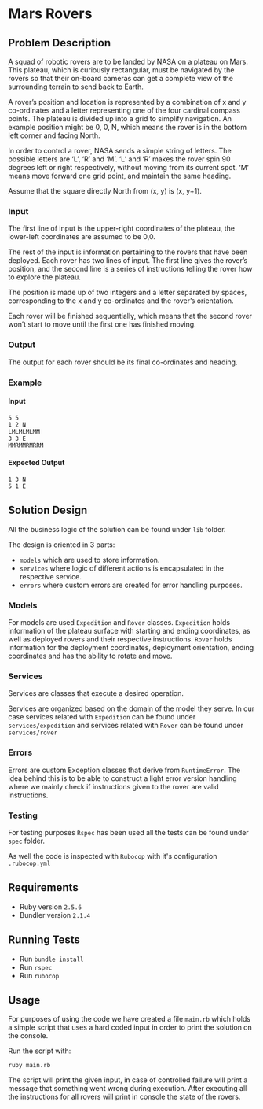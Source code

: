 # Mars Rovers
## Problem Description
A squad of robotic rovers are to be landed by NASA on a plateau on Mars. This plateau, which is curiously rectangular, must be navigated by the rovers so that their on-board cameras can get a complete view of the surrounding terrain to send back to Earth.

A rover’s position and location is represented by a combination of x and y co-ordinates and a letter representing one of the four cardinal compass points. The plateau is divided up into a grid to simplify navigation. An example position might be 0, 0, N, which means the rover is in the bottom left corner and facing North.

In order to control a rover, NASA sends a simple string of letters. The possible letters are ‘L’, ‘R’ and ‘M’. ‘L’ and ‘R’ makes the rover spin 90 degrees left or right respectively, without moving from its current spot. ‘M’ means move forward one grid point, and maintain the same heading.

Assume that the square directly North from (x, y) is (x, y+1).

### Input
The first line of input is the upper-right coordinates of the plateau, the lower-left coordinates are assumed to be 0,0.

The rest of the input is information pertaining to the rovers that have been deployed. Each rover has two lines of input. The first line gives the rover’s position, and the second line is a series of instructions telling the rover how to explore the plateau.

The position is made up of two integers and a letter separated by spaces, corresponding to the x and y co-ordinates and the rover’s orientation.

Each rover will be finished sequentially, which means that the second rover won’t start to move until the first one has finished moving.

### Output
The output for each rover should be its final co-ordinates and heading.

### Example

#### Input
```
5 5
1 2 N
LMLMLMLMM
3 3 E
MMRMMRMRRM
```

#### Expected Output
```
1 3 N
5 1 E
```  
## Solution Design
All the business logic of the solution can be found under `lib` folder. 

The design is oriented in 3 parts:
 * `models` which are used to store information.
 * `services` where logic of different actions is encapsulated in the respective service.
 * `errors` where custom errors are created for error handling purposes.
### Models
For models are used `Expedition` and `Rover` classes. `Expedition` holds information of the plateau surface with starting and ending coordinates, as well as deployed rovers and their respective instructions. `Rover` holds information for the deployment coordinates, deployment orientation, ending coordinates and has the ability to rotate and move.
### Services
Services are classes that execute a desired operation. 

Services are organized based on the domain of the model they serve. In our case services related with `Expedition` can be found under `services/expedition` and services related with `Rover` can be found under `services/rover`
### Errors
Errors are custom Exception classes that derive from `RuntimeError`. The idea behind this is to be able to construct a light error version handling where we mainly check if instructions given to the rover are valid instructions. 
### Testing
For testing purposes `Rspec` has been used all the tests can be found under `spec` folder. 

As well the code is inspected with `Rubocop` with it's configuration `.rubocop.yml`
## Requirements
* Ruby version `2.5.6`
* Bundler version `2.1.4`
## Running Tests
* Run `bundle install`
* Run `rspec`
* Run `rubocop`
## Usage
For purposes of using the code we have created a file `main.rb` which holds a simple script that uses a hard coded input in order to print the solution on the console.

Run the script with:

`ruby main.rb`

The script will print the given input, in case of controlled failure will print a message that something went wrong during execution. After executing all the instructions for all rovers will print in console the state of the rovers.